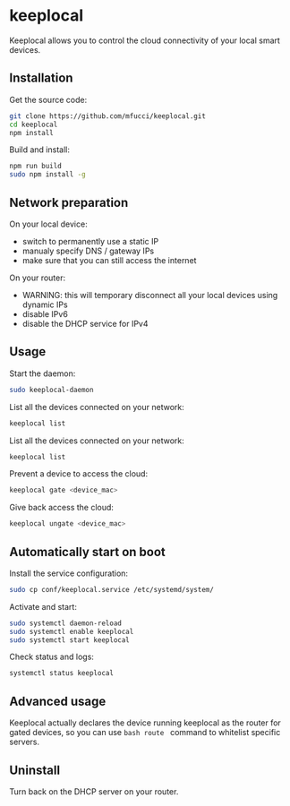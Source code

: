 # keeplocal

Keeplocal allows you to control the cloud connectivity of your local smart devices.

## Installation

Get the source code:
```bash
git clone https://github.com/mfucci/keeplocal.git
cd keeplocal
npm install
```

Build and install:
```bash
npm run build
sudo npm install -g
```

## Network preparation

On your local device:
* switch to permanently use a static IP
* manualy specify DNS / gateway IPs
* make sure that you can still access the internet

On your router:
* WARNING:  this will temporary disconnect all your local devices using dynamic IPs
* disable IPv6
* disable the DHCP service for IPv4

## Usage

Start the daemon:
```bash
sudo keeplocal-daemon
```

List all the devices connected on your network:
```bash
keeplocal list
```

List all the devices connected on your network:
```bash
keeplocal list
```

Prevent a device to access the cloud:
```bash
keeplocal gate <device_mac>
```

Give back access the cloud:
```bash
keeplocal ungate <device_mac>
```

## Automatically start on boot

Install the service configuration:
```bash
sudo cp conf/keeplocal.service /etc/systemd/system/
```

Activate and start:
```bash
sudo systemctl daemon-reload
sudo systemctl enable keeplocal
sudo systemctl start keeplocal
```

Check status and logs:
```bash
systemctl status keeplocal
```

## Advanced usage

Keeplocal actually declares the device running keeplocal as the router for gated devices, so you can use ```bash route ``` command to whitelist specific servers.

## Uninstall

Turn back on the DHCP server on your router.
